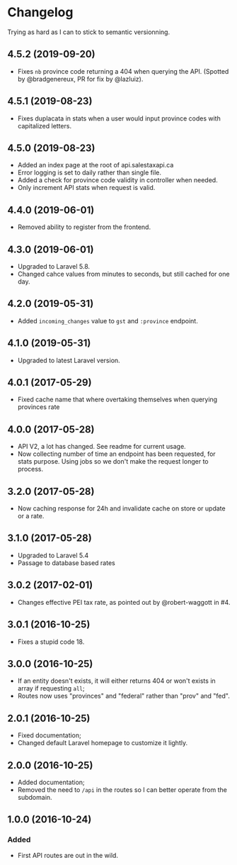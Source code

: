 # Changelog

Trying as hard as I can to stick to semantic versionning.

## 4.5.2 (2019-09-20)
- Fixes `nb` province code returning a 404 when querying the API. (Spotted by @bradgenereux, PR for fix by @lazluiz).

## 4.5.1 (2019-08-23)
- Fixes duplacata in stats when a user would input province codes with capitalized letters.

## 4.5.0 (2019-08-23)
- Added an index page at the root of api.salestaxapi.ca
- Error logging is set to daily rather than single file.
- Added a check for province code validity in controller when needed.
- Only increment API stats when request is valid.

## 4.4.0 (2019-06-01)
- Removed ability to register from the frontend.

## 4.3.0 (2019-06-01)
- Upgraded to Laravel 5.8.
- Changed cahce values from minutes to seconds, but still cached for one day.

## 4.2.0 (2019-05-31)
- Added `incoming_changes` value to `gst` and `:province` endpoint.

## 4.1.0 (2019-05-31)
- Upgraded to latest Laravel version.

## 4.0.1 (2017-05-29)
- Fixed cache name that where overtaking themselves when querying provinces rate

## 4.0.0 (2017-05-28)
- API V2, a lot has changed. See readme for current usage.
- Now collecting number of time an endpoint has been requested, for stats purpose. Using jobs so we don't make the request longer to process.

## 3.2.0 (2017-05-28)
- Now caching response for 24h and invalidate cache on store or update or a rate.

## 3.1.0 (2017-05-28)
- Upgraded to Laravel 5.4
- Passage to database based rates

## 3.0.2 (2017-02-01)
- Changes effective PEI tax rate, as pointed out by @robert-waggott in #4.

## 3.0.1 (2016-10-25)
- Fixes a stupid code 18.

## 3.0.0 (2016-10-25)
- If an entity doesn't exists, it will either returns 404 or won't exists in array if requesting `all`;
- Routes now uses "provinces" and "federal" rather than "prov" and "fed".

## 2.0.1 (2016-10-25)
- Fixed documentation;
- Changed default Laravel homepage to customize it lightly.

## 2.0.0 (2016-10-25)
- Added documentation;
- Removed the need to `/api` in the routes so I can better operate from the subdomain.

## 1.0.0 (2016-10-24)
### Added
- First API routes are out in the wild.
